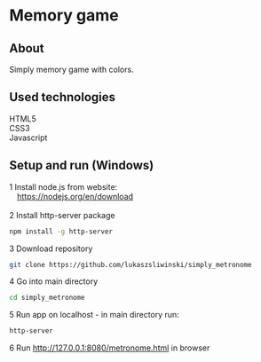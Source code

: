 # Memory game

## About
Simply memory game with colors.

## Used technologies
HTML5<br>
CSS3<br>
Javascript

## Setup and run (Windows)
1 Install node.js from website:<br>
&emsp;https://nodejs.org/en/download<br><br>
2 Install http-server package
```bash
npm install -g http-server
```
3 Download repository
```bash
git clone https://github.com/lukaszsliwinski/simply_metronome
```
4 Go into main directory
```bash
cd simply_metronome
```
5 Run app on localhost - in main directory run:
```bash
http-server
```
6 Run http://127.0.0.1:8080/metronome.html in browser